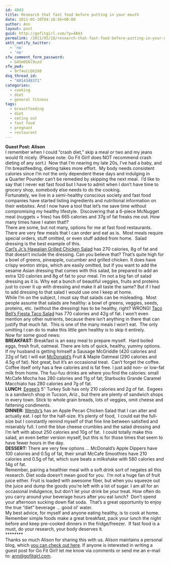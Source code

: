 ```yaml
---
id: 4843
title: Research that fast food before putting in your mouth
date: 2011-05-10T04:18:56+00:00
author: Ann
layout: post
guid: http://gofitgirl.com/?p=4843
permalink: /2011/05/10/research-that-fast-food-before-putting-in-your-mouth/
aktt_notify_twitter:
  - 'no'
  - 'no'
sfw_comment_form_password:
  - G4Sm0I6l9uzd
sfw_pwd:
  - 9rf4uCcDh2X0
dsq_thread_id:
  - "6014348371"
categories:
  - cooking
  - diet
  - general fitness
tags:
  - breastfeeding
  - diet
  - eating out
  - fast food
  - pregnant
  - restaurant
---
```

**Guest Post: Alison**  
I remember when I could &#8220;crash diet,&#8221; skip a meal or two and my jeans would fit nicely. (Please note: Go Fit Girl! does NOT recommend crash dieting of any sort.)  Now that I&#8217;m nearing my late 20s, I&#8217;ve had a baby, and I&#8217;m breastfeeding, dieting takes more effort.  My body needs consistent calories since I&#8217;m not the only dependent these days and indulging in a Quarter Pounder can&#8217;t be remedied by skipping the next meal.  I&#8217;d like to say that I never eat fast food but I have to admit when I don&#8217;t have time to grocery shop, somebody else needs to do the cooking.  
Fortunately, we live in a semi-healthy conscious society and fast food companies have started listing ingredients and nutritional information on their websites. And I now have a tool that let&#8217;s me save time without compromising my healthy lifestyle.  Discovering that a 6-piece McNugget meal (nuggets + fries) has 665 calories and 37g of fat freaks me out. How many times have I eaten that!?  
There are some, but not many, options for me at fast food restaurants.  There are very few meals that I can order and eat as is.  Most meals require special orders, stuff omitted, or even stuff added from home.  Salad dressing is the best example of this.  
[Carl&#8217;s Jr.&#8217;s Hawaiian Grilled Chicken Salad](http://www.carlsjr.com/menu) has 270 calories, 8g of fat and that doesn&#8217;t include the dressing. Can you believe that? That&#8217;s quite high for a bowl of greens, pineapple, cucumber and grilled chicken. It does have crispy wonton strips, which are easily omitted, but if you want to add the sesame Asian dressing that comes with this salad, be prepared to add an extra 120 calories and 8g of fat to your meal. I&#8217;m not a big fan of salad dressing as it is. Why eat a bunch of beautiful veggies, fruits and proteins just to cover it up with dressing and make it all taste the same? But if I had to add dressing to that salad I would use one I keep at home.  
While I&#8217;m on the subject, I must say that salads can be misleading.  Most people assume that salads are healthy: a bowl of greens, veggies, seeds, proteins, etc. (without the dressing) has to be healthy, right? WRONG! [Taco Bell&#8217;s Fiesta Taco Salad](http://www.tacobell.com/nutrition/information) has 770 calories and 42g of fat. I won&#8217;t even mention any other nutrients, because there isn&#8217;t anything in there that can justify that much fat.  This is one of the many meals I won&#8217;t eat.  The only omitting I can do to make this little gem healthy is to skip it entirely.  
Now for some good news:  
**BREAKFAST:** Breakfast is an easy meal to prepare myself.  Hard boiled eggs, fresh fruit, oatmeal. There are lots of quick, healthy, yummy options. If my husband is getting himself a Sausage McGriddle (420 calories and 22g of fat) I will eat [McDonald&#8217;s](http://www.mcdonalds.com/us/en/food/food_quality/nutrition_choices.html) Fruit & Maple Oatmeal (290 calories and 4.5g of fat). Not great, but it&#8217;s an occasional treat.  Can&#8217;t forget the coffee. Coffee itself only has a few calories and is fat free. I just add non- or low-fat milk from home. The fuu-fuu drinks are where you find the calories: small McCafe Mocha has 280 calories and 11g of fat; Starbucks Grande Caramel Macchiato has 280 calories and 7g of fat.  
**LUNCH**: [Eegee&#8217;s](http://www.eegees.com/menu/nutrition/) 5&#8243; Turkey Sub has only 210 calories and 2g of fat.  Eegees is a sandwich shop in Tucson, Ariz., but there are plenty of sandwich shops in every town. Stick to whole grain breads, lots of veggies, omit cheese and fattening condiments.  
**DINNER:** [Wendy&#8217;s](http://www.wendys.com/food/NutritionLanding.jsp) has an Apple Pecan Chicken Salad that I can alter and actually eat. I opt for the half-size. It&#8217;s plenty of food,  I could eat the full-size but I constantly remind myself of that fine line between satisfied and miserably full. I omit the blue cheese crumbles and the salad dressing and I&#8217;m left with about 250 calories and 10g of fat.  I could totally make this salad, an even better version myself, but this is for those times that seem to have fewer hours in the day.  
**DESSERT:** There are very few options &#8230; McDonald&#8217;s Apple Dippers have 100 calories and 0.5g of fat, their small McCafe Smoothies have 210 calories and 0.5g of fat, which sure beats a milkshake with 580 calories and 14g of fat.  
Remember, pairing a healthier meal with a soft drink sort of negates all this research. Diet soda doesn&#8217;t mean good for you.  I&#8217;m not a huge fan of fruit juice either. Fruit is loaded with awesome fiber, but when you squeeze out the juice and dump the goods you&#8217;re left with a lot of sugar. I am all for an occasional indulgence, but don&#8217;t let your drink be your treat. How often do you carry around your beverage hours after you eat lunch?  Don&#8217;t spend your afternoon sucking down flat soda.  That&#8217;s a great opportunity to enjoy the true &#8220;diet&#8221; beverage &#8230; good ol&#8217; water.  
My best advice, for myself and anyone eating healthy, is to cook at home. Remember simple foods make a great breakfast, pack your lunch the night before and keep pre-cooked dinners in the fridge/freezer.  If fast food is a must, do your research, your body deserves it.  
\***\*****  
Thanks so much Alison for sharing this with us. Alison maintains a personal blog, which [you can check out here](http://www.thenavarrothree.blogspot.com/). If anyone is interested in writing a guest post for Go Fit Girl! let me know via comments or send me an e-mail to: ann@gofitgirl.com.